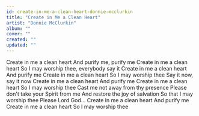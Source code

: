```yaml
---
id: create-in-me-a-clean-heart-donnie-mcclurkin
title: "Create in Me a Clean Heart"
artist: "Donnie McClurkin"
album: ""
cover: ""
created: ""
updated: ""
---
```


Create in me a clean heart
And purify me, purify me
Create in me a clean heart
So I may worship thee, everybody say it
Create in me a clean heart
And purify me
Create in me a clean heart
So I may worship thee
Say it now, say it now
Create in me a clean heart
And purify me
Create in me a clean heart
So I may worship thee
Cast me not away from thy presence
Please don't take your Spirit from me
And restore the joy of salvation
So that I may worship thee
Please Lord God...
Create in me a clean heart
And purify me
Create in me a clean heart
So I may worship thee